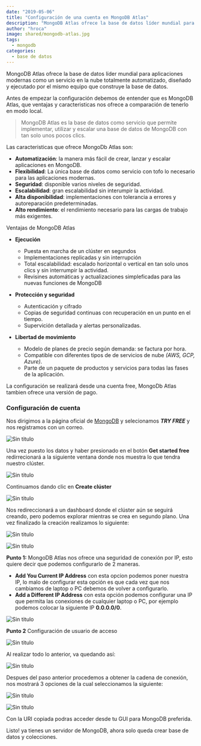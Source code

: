 ```yaml
---
date: "2019-05-06"
title: "Configuración de una cuenta en MongoDB Atlas"
description: "MongoDB Atlas ofrece la base de datos líder mundial para aplicaciones modernas como un servicio en la nube totalmente automatizado, diseñado y ejecutado por el mismo equipo que construye la base de datos."
author: "hroca"
image: shared/mongodb-atlas.jpg
tags:
  - mongodb
categories:
  - base de datos
---
```


MongoDB Atlas ofrece la base de datos líder mundial para aplicaciones modernas como un servicio en la nube totalmente automatizado, diseñado y ejecutado por el mismo equipo que construye la base de datos.

Antes de empezar la configuración debemos de entender que es MongoDB Atlas, que ventajas y caracteristicas nos ofrece a comparación de tenerlo en modo local.

> MongoDB Atlas es la base de datos como servicio que permite implementar, utilizar y escalar una base de datos de MongoDB con tan solo unos pocos clics.

Las caracteristicas que ofrece MongoDb Atlas son:

- **Automatización**: la manera más fácil de crear, lanzar y escalar aplicaciones en MongoDB.
- **Flexibilidad**: La única base de datos como servicio con tofo lo necesario para las aplicaciones modernas.
- **Seguridad**: disponible varios niveles de seguridad.
- **Escalabilidad**: gran escalabilidad sin interumpir la actividad.
- **Alta disponibilidad**: implementaciones con tolerancia a errores y autoreparación predeterminadas.
- **Alto rendimiento**: el rendimiento necesario para las cargas de trabajo más exigentes.

Ventajas de MongoDB Atlas

- **Ejecución**
  - Puesta en marcha de un clúster en segundos
  - Implementaciones replicadas y sin interrupción
  - Total escalabilidad: escalado horizontal o vertical en tan solo unos clics y sin interrumpir la actividad.
  - Revisines automáticas y actualizaciones simpleficadas para las nuevas funciones de MongoDB

- **Protección y seguridad**
  - Autenticación y cifrado
  - Copias de seguridad continuas con recuperación en un punto en el tiempo.
  - Supervición detallada y alertas personalizadas.

- **Libertad de movimiento**
  - Modelo de planes de precio según demanda: se factura por hora.
  - Compatible con diferentes tipos de de servicios de nube *(AWS, GCP, Azure)*.
  - Parte de un paquete de productos y servicios para todas las fases de la aplicación.

La configuración se realizará desde una cuenta free, MongoDb Atlas tambien ofrece una versión de pago. 

### Configuración de cuenta

Nos dirigimos a la página oficial de [MongoDB](https://www.mongodb.com/) y selecionamos ***TRY FREE*** y nos registramos con un correo.

![Sin titulo](/images/mongodb-atlas/paso1.jpg)

Una vez puesto los datos y haber presionado en el botón **Get started free** redirrecionará a la siguiente ventana donde nos muestra lo que tendra nuestro clúster. 

![Sin titulo](/images/mongodb-atlas/paso2.jpg)

Continuamos dando clic en **Create clúster**

![Sin titulo](/images/mongodb-atlas/paso3.jpg)

Nos redireccionará a un dashboard donde el clúster aún se seguirá creando, pero podemos explorar mientras se crea en segundo plano. Una vez finalizado la creación realizamos lo siguiente:

![Sin titulo](/images/mongodb-atlas/paso4.jpg)

![Sin titulo](/images/mongodb-atlas/paso5.jpg)

**Punto 1:** MongoDB Atlas nos ofrece una seguridad de conexión por IP, esto quiere decir que podemos configurarlo de 2 maneras.

  - **Add You Current IP Address** con esta opcion podemos poner nuestra IP, lo malo de configurar esta opción es que cada vez que nos cambiamos de laptop o PC debemos de volver a configurarlo.
  - **Add a Different IP Address** con esta opción podemos configurar una IP que permita las conexiones de cualquier laptop o PC, por ejemplo podemos colocar la siguiente IP **0.0.0.0/0**.

![Sin titulo](/images/mongodb-atlas/paso6.jpg)

**Punto 2** Configuración de usuario de acceso

![Sin titulo](/images/mongodb-atlas/paso7.jpg)

Al realizar todo lo anterior, va quedando así:

![Sin titulo](/images/mongodb-atlas/paso8.jpg)

Despues del paso anterior procedemos a obtener la cadena de conexión, nos mostrará 3 opciones de la cual seleccionamos la siguiente:

![Sin titulo](/images/mongodb-atlas/paso9.jpg)

![Sin titulo](/images/mongodb-atlas/paso10.jpg)

Con la URI copiada podras acceder desde tu GUI para MongoDB preferida.

Listo! ya tienes un servidor de MongoDB, ahora solo queda crear base de datos y colecciones.